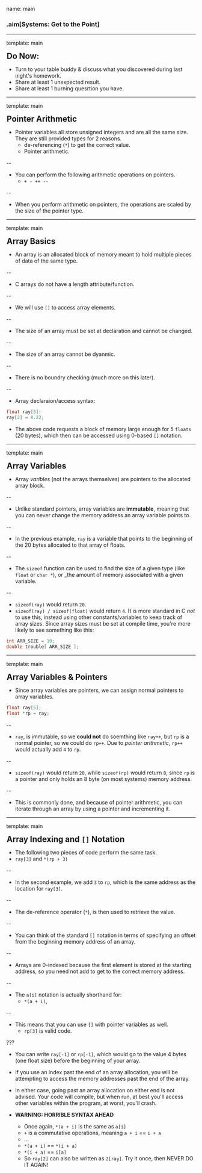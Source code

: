 name: main

### .aim[Systems: Get to the Point]
<style>
.aim {
font-size: .75em;
border-bottom: 1px solid lightgray;
margin: 1px;
}
.remark-inline-code {
  background-color: lightgray;
  border-radius: 3px;
  padding-left: 2px;
  padding-right: 2px;
}
h4 {
font-size: 1.5em;
margin: 1px;
}
</style>
---
template: main

#### Do Now:
  * Turn to your table buddy & discuss what you discovered during last night's homework.
  * Share at least 1 unexpected result.
  * Share at least 1 burning quesrtion you have.

---
template: main

#### Pointer Arithmetic

 * Pointer variables all store unsigned integers and are all the same size. They are still provided types for 2 reasons.
   - de-referencing (`*`) to get the correct value.
   - Pointer arithmetic.

--

 * You can perform the following arithmetic operations on pointers.
   * `+ - ++ --`

--

 * When you perform arithmetic on pointers, the operations are scaled by the size of the pointer type.

---
template: main

#### Array Basics
* An array is an allocated block of memory meant to hold multiple pieces of data of the same type.

--

* C arrays do not have a length attribute/function.

--

* We will use `[]` to access array elements.

--

* The size of an array must be set at declaration and cannot be changed.

--

* The size of an array cannot be dyanmic.

--

* There is no boundry checking (much more on this later).

--

* Array declaraion/access syntax:
 ```C
 float ray[5];
 ray[2] = 8.22;
 ```
* The above code requests a block of memory large enough for 5 `floats` (20 bytes), which then can be accessed using 0-based `[]` notation.

---
template: main

#### Array Variables
* Array _varibles_ (not the arrays themselves) are pointers to the allocated array block.

--

* Unlike standard pointers, array variables are __immutable__, meaning that you can never change the memory address an array variable points to.

--

* In the previous example, `ray` is a variable that points to the beginning of the 20 bytes allocated to that array of floats.

--

* The `sizeof` function can be used to find the size of a given type (like `float` or `char *`), or _the amount of memory associated with a given variable.

--

  * `sizeof(ray)` would return `20`.
  * `sizeof(ray) / sizeof(float)` would return `4`. It is more standard in C _not_ to use this, instead using other constants/variables to keep track of array sizes. Since array sizes must be set at compile time, you're more likely to see something like this:
 ```C
 int ARR_SIZE = 10;
 double trouble[ ARR_SIZE ];
 ```

---
template: main

#### Array Variables & Pointers

- Since array variables are pointers, we can assign normal pointers to array variables.
```C
float ray[5];
float *rp = ray;
```

--

* `ray`, is immutable, so we __could not__ do soemthing like `ray++`, but `rp` is a normal pointer, so we could do `rp++`. Due to _pointer arithmetic_, `rp++` would actually add `4` to `rp`.

--

* `sizeof(ray)` would return `20`, while `sizeof(rp)` would return `8`, since `rp` is a pointer and only holds an 8 byte (on most systems) memory address.

--

* This is commonly done, and because of pointer arithmetic, you can iterate through an array by using a pointer and incrementing it.
---
template: main

#### Array Indexing and `[]` Notation
* The following two pieces of code perform the same task.
 * `ray[3]` and `*(rp + 3)`

--

* In the second example, we add `3` to `rp`, which is the same address as the location for `ray[3]`.

--

* The de-reference operator (`*`), is then used to retrieve the value.

--

* You can think of the standard `[]` notation in terms of specifying an offset from the beginning memory address of an array.

--

* Arrays are 0-indexed because the first element is stored at the starting address, so you need not add to get to the correct memory address.

--

- The `a[i]` notation is actually shorthand for:
  - `*(a + i)`,

--

- This means that you can use `[]` with pointer variables as well.
  - `rp[3]` is valid code.

???
- You can write `ray[-1]` or `rp[-1]`, which would go to the value 4  bytes (one float size) before the beginning of your array.


 * If you use an index past the end of an array allocation, you will be attempting to access the memory addresses past the end of the array.
 * In either case, going past an array allocation on either end is not advised. Your code will compile, but when run, at best you'll access other variables within the program, at worst, you'll crash.


 * __WARNING: HORRIBLE SYNTAX AHEAD__
   * Once again, `*(a + i)` is the same as `a[i]`
   * `+` is a commutative operations, meaning `a + i` == `i + a`
   * ...
   * `*(a + i)` == `*(i + a)`
   * `*(i + a)` == `i[a]`
   * So `ray[2]` can also be written as `2[ray]`. Try it once, then NEVER DO IT AGAIN!
